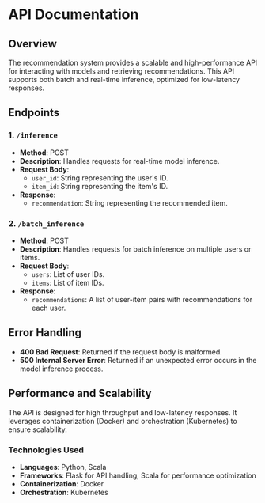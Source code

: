 # API Documentation

## Overview

The recommendation system provides a scalable and high-performance API for interacting with models and retrieving recommendations. This API supports both batch and real-time inference, optimized for low-latency responses.

## Endpoints

### 1. `/inference`

- **Method**: POST
- **Description**: Handles requests for real-time model inference.
- **Request Body**:
  - `user_id`: String representing the user's ID.
  - `item_id`: String representing the item's ID.
- **Response**:
  - `recommendation`: String representing the recommended item.

### 2. `/batch_inference`

- **Method**: POST
- **Description**: Handles requests for batch inference on multiple users or items.
- **Request Body**:
  - `users`: List of user IDs.
  - `items`: List of item IDs.
- **Response**:
  - `recommendations`: A list of user-item pairs with recommendations for each user.

## Error Handling

- **400 Bad Request**: Returned if the request body is malformed.
- **500 Internal Server Error**: Returned if an unexpected error occurs in the model inference process.

## Performance and Scalability

The API is designed for high throughput and low-latency responses. It leverages containerization (Docker) and orchestration (Kubernetes) to ensure scalability.

### Technologies Used

- **Languages**: Python, Scala
- **Frameworks**: Flask for API handling, Scala for performance optimization
- **Containerization**: Docker
- **Orchestration**: Kubernetes
